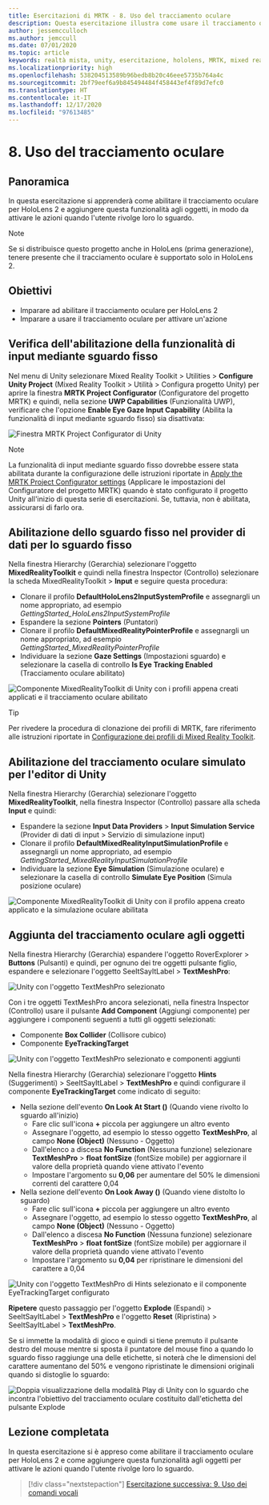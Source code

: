 ```yaml
---
title: Esercitazioni di MRTK - 8. Uso del tracciamento oculare
description: Questa esercitazione illustra come usare il tracciamento oculare con Mixed Reality Toolkit (MRTK).
author: jessemcculloch
ms.author: jemccull
ms.date: 07/01/2020
ms.topic: article
keywords: realtà mista, unity, esercitazione, hololens, MRTK, mixed reality toolkit, UWP, tracciamento oculare
ms.localizationpriority: high
ms.openlocfilehash: 538204513589b96bedb8b20c46eee5735b764a4c
ms.sourcegitcommit: 2bf79eef6a9b845494484f458443ef4f89d7efc0
ms.translationtype: HT
ms.contentlocale: it-IT
ms.lasthandoff: 12/17/2020
ms.locfileid: "97613485"
---
```

# <a name="8-using-eye-tracking"></a>8. Uso del tracciamento oculare

## <a name="overview"></a>Panoramica

In questa esercitazione si apprenderà come abilitare il tracciamento oculare per HoloLens 2 e aggiungere questa funzionalità agli oggetti, in modo da attivare le azioni quando l'utente rivolge loro lo sguardo.

> [!NOTE]
> Se si distribuisce questo progetto anche in HoloLens (prima generazione), tenere presente che il tracciamento oculare è supportato solo in HoloLens 2.

## <a name="objectives"></a>Obiettivi

* Imparare ad abilitare il tracciamento oculare per HoloLens 2
* Imparare a usare il tracciamento oculare per attivare un'azione

## <a name="ensuring-the-eye-gaze-input-capability-is-enabled"></a>Verifica dell'abilitazione della funzionalità di input mediante sguardo fisso

Nel menu di Unity selezionare Mixed Reality Toolkit > Utilities > **Configure Unity Project** (Mixed Reality Toolkit > Utilità > Configura progetto Unity) per aprire la finestra **MRTK Project Configurator** (Configuratore del progetto MRTK) e quindi, nella sezione **UWP Capabilities** (Funzionalità UWP), verificare che l'opzione **Enable Eye Gaze Input Capability** (Abilita la funzionalità di input mediante sguardo fisso) sia disattivata:

![Finestra MRTK Project Configurator di Unity](images/mr-learning-base/base-08-section1-step1-1.png)

> [!NOTE]
> La funzionalità di input mediante sguardo fisso dovrebbe essere stata abilitata durante la configurazione delle istruzioni riportate in [Apply the MRTK Project Configurator settings](mr-learning-base-02.md#1-apply-the-mrtk-project-configurator-settings) (Applicare le impostazioni del Configuratore del progetto MRTK) quando è stato configurato il progetto Unity all'inizio di questa serie di esercitazioni. Se, tuttavia, non è abilitata, assicurarsi di farlo ora.

## <a name="enabling-eye-based-gaze-in-the-gaze-provider"></a>Abilitazione dello sguardo fisso nel provider di dati per lo sguardo fisso

Nella finestra Hierarchy (Gerarchia) selezionare l'oggetto **MixedRealityToolkit** e quindi nella finestra Inspector (Controllo) selezionare la scheda MixedRealityToolkit > **Input** e seguire questa procedura:

* Clonare il profilo **DefaultHoloLens2InputSystemProfile** e assegnargli un nome appropriato, ad esempio _GettingStarted_HoloLens2InputSystemProfile_
* Espandere la sezione **Pointers** (Puntatori)
* Clonare il profilo **DefaultMixedRealityPointerProfile** e assegnargli un nome appropriato, ad esempio _GettingStarted_MixedRealityPointerProfile_
* Individuare la sezione **Gaze Settings** (Impostazioni sguardo) e selezionare la casella di controllo **Is Eye Tracking Enabled** (Tracciamento oculare abilitato)

![Componente MixedRealityToolkit di Unity con i profili appena creati applicati e il tracciamento oculare abilitato](images/mr-learning-base/base-08-section2-step1-1.png)

> [!TIP]
> Per rivedere la procedura di clonazione dei profili di MRTK, fare riferimento alle istruzioni riportate in [Configurazione dei profili di Mixed Reality Toolkit](mr-learning-base-03.md).

## <a name="enabling-simulated-eye-tracking-for-the-unity-editor"></a>Abilitazione del tracciamento oculare simulato per l'editor di Unity

Nella finestra Hierarchy (Gerarchia) selezionare l'oggetto **MixedRealityToolkit**, nella finestra Inspector (Controllo) passare alla scheda **Input** e quindi:

* Espandere la sezione **Input Data Providers** > **Input Simulation Service** (Provider di dati di input > Servizio di simulazione input)
* Clonare il profilo **DefaultMixedRealityInputSimulationProfile** e assegnargli un nome appropriato, ad esempio _GettingStarted_MixedRealityInputSimulationProfile_
* Individuare la sezione **Eye Simulation** (Simulazione oculare) e selezionare la casella di controllo **Simulate Eye Position** (Simula posizione oculare)

![Componente MixedRealityToolkit di Unity con il profilo appena creato applicato e la simulazione oculare abilitata](images/mr-learning-base/base-08-section3-step1-1.png)

## <a name="adding-eye-tracking-to-objects"></a>Aggiunta del tracciamento oculare agli oggetti

Nella finestra Hierarchy (Gerarchia) espandere l'oggetto RoverExplorer > **Buttons** (Pulsanti) e quindi, per ognuno dei tre oggetti pulsante figlio, espandere e selezionare l'oggetto SeeItSayItLabel > **TextMeshPro**:

![Unity con l'oggetto TextMeshPro selezionato](images/mr-learning-base/base-08-section4-step1-1.png)

Con i tre oggetti TextMeshPro ancora selezionati, nella finestra Inspector (Controllo) usare il pulsante **Add Component** (Aggiungi componente) per aggiungere i componenti seguenti a tutti gli oggetti selezionati:

* Componente **Box Collider** (Collisore cubico)
* Componente **EyeTrackingTarget**

![Unity con l'oggetto TextMeshPro selezionato e componenti aggiunti](images/mr-learning-base/base-08-section4-step1-2.png)

Nella finestra Hierarchy (Gerarchia) selezionare l'oggetto **Hints** (Suggerimenti) > SeeItSayItLabel > **TextMeshPro** e quindi configurare il componente **EyeTrackingTarget** come indicato di seguito:

* Nella sezione dell'evento **On Look At Start ()** (Quando viene rivolto lo sguardo all'inizio)
  * Fare clic sull'icona **+** piccola per aggiungere un altro evento
  * Assegnare l'oggetto, ad esempio lo stesso oggetto **TextMeshPro**, al campo **None (Object)** (Nessuno - Oggetto)
  * Dall'elenco a discesa **No Function** (Nessuna funzione) selezionare **TextMeshPro** > **float fontSize** (fontSize mobile) per aggiornare il valore della proprietà quando viene attivato l'evento
  * Impostare l'argomento su **0,06** per aumentare del 50% le dimensioni correnti del carattere 0,04
* Nella sezione dell'evento **On Look Away ()** (Quando viene distolto lo sguardo)
  * Fare clic sull'icona **+** piccola per aggiungere un altro evento
  * Assegnare l'oggetto, ad esempio lo stesso oggetto **TextMeshPro**, al campo **None (Object)** (Nessuno - Oggetto)
  * Dall'elenco a discesa **No Function** (Nessuna funzione) selezionare **TextMeshPro** > **float fontSize** (fontSize mobile) per aggiornare il valore della proprietà quando viene attivato l'evento
  * Impostare l'argomento su **0,04** per ripristinare le dimensioni del carattere a 0,04

![Unity con l'oggetto TextMeshPro di Hints selezionato e il componente EyeTrackingTarget configurato](images/mr-learning-base/base-08-section4-step1-3.png)

**Ripetere** questo passaggio per l'oggetto **Explode** (Espandi) > SeeItSayItLabel > **TextMeshPro** e l'oggetto **Reset** (Ripristina) > SeeItSayItLabel > **TextMeshPro**.

Se si immette la modalità di gioco e quindi si tiene premuto il pulsante destro del mouse mentre si sposta il puntatore del mouse fino a quando lo sguardo fisso raggiunge una delle etichette, si noterà che le dimensioni del carattere aumentano del 50% e vengono ripristinate le dimensioni originali quando si distoglie lo sguardo:

![Doppia visualizzazione della modalità Play di Unity con lo sguardo che incontra l'obiettivo del tracciamento oculare costituito dall'etichetta del pulsante Explode](images/mr-learning-base/base-08-section4-step1-4.png)

## <a name="congratulations"></a>Lezione completata

In questa esercitazione si è appreso come abilitare il tracciamento oculare per HoloLens 2 e come aggiungere questa funzionalità agli oggetti per attivare le azioni quando l'utente rivolge loro lo sguardo.

> [!div class="nextstepaction"]
> [Esercitazione successiva: 9. Uso dei comandi vocali](mr-learning-base-09.md)